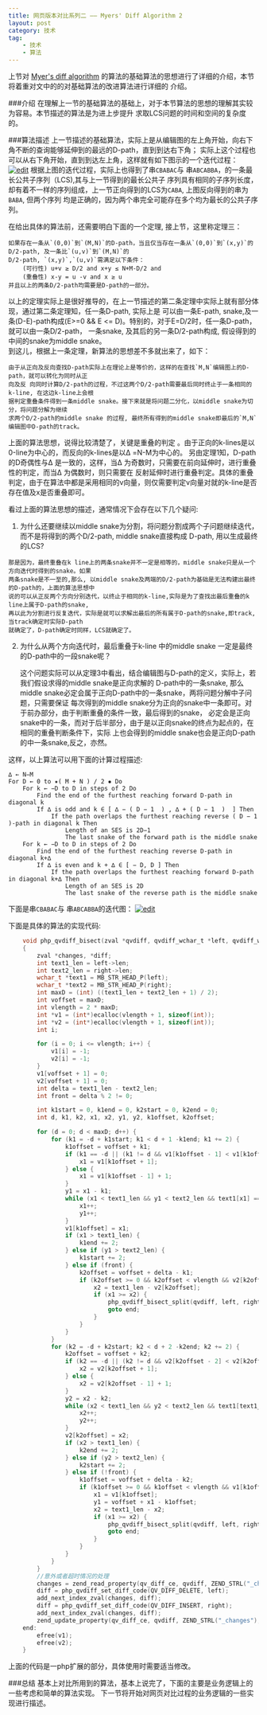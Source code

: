 ```yaml
---
title: 网页版本对比系列二 —— Myers' Diff Algorithm 2
layout: post
category: 技术
tag:
    - 技术
    - 算法
---
```


上节对
[Myer's diff algorithm]( https://neil.fraser.name/software/diff_match_patch/myers.pdf )
的算法的基础算法的思想进行了详细的介绍，本节将着重对文中的的对基础算法的改进算法进行详细的
介绍。

###介绍
在理解上一节的基础算法的基础上，对于本节算法的思想的理解其实较为容易。本节描述的算法是为进上步提升
求取LCS问题的时间和空间的复杂度的。

###算法描述
上一节描述的基础算法，实际上是从编辑图的左上角开始，向右下角不断的查询能够延伸到的最远的D-path，直到到达右下角；
实际上这个过程也可以从右下角开始，直到到达左上角，这样就有如下图示的一个迭代过程：
[![edit](/media/files/tech/myers_4.png)]()
根据上图的迭代过程，实际上也得到了串`CBABAC`与 串`ABCABBA`，的一条最长公共子序列（LCS),其与上一节得到的最长公共子
序列具有相同的子序列长度，却有着不一样的序列组成，上一节正向得到的LCS为`CABA`, 上图反向得到的串为`BABA`, 但两个序列
均是正确的，因为两个串完全可能存在多个均为最长的公共子序列。

在给出具体的算法前，还需要明白下面的一个定理, 接上节，这里称定理三：

    如果存在一条从`(0,0)`到`(M,N)`的D-path，当且仅当存在一条从`(0,0)`到`(x,y)`的D/2-path, 及一条比`(u,v)`到`(M,N)`的
    D/2-path, `(x,y)`,`(u,v)`需满足以下条件：
        (可行性) u+v ≥ D/2 and x+y ≤ N+M-D/2 and
        (重叠性) x-y = u -v and x ≥ u
    并且以上的两条D/2-path均需要是D-path的一部分。

以上的定理实际上是很好推导的，在上一节描述的第二条定理中实际上就有部分体现，通过第二条定理知，任一条D-path, 实际上是
可以由一条E-path, snake,及一条(D-E)-path构成(E>=0 && E <= D)。特别的，对于E=D/2时，任一条D-path，就可以由一条D/2-path，
一条snake, 及其后的另一条D/2-path构成, 假设得到的中间的snake为middle snake。  
到这儿，根据上一条定理，新算法的思想差不多就出来了，如下：

    由于从正向及反向查找D-path实际上在理论上是等价的，这样的在查找`M,N`编辑图上的D-path，就可以转化为同时从正
    向及反 向同时计算D/2-path的过程，不过这两个D/2-path需要最后同时终止于一条相同的k-line, 在这边k-line上会根
    据判定重叠条件得到一条middle snake。接下来就是将问题二分化，以middle snake为切分，将问题分解为继续
    求两个D/2-path的middle snake 的过程, 最终所有得到的middle snake即最后的`M,N`编辑图中D-path的track。

上面的算法思想，说得比较清楚了，关键是重叠的判定 。由于正向的k-lines是以0-line为中心的，而反向的k-lines是以∆ =N-M为中心的。
另由定理1知，D-path的D奇偶性与∆ 是一致的，这样，当∆ 为奇数时，只需要在前向延伸时，进行重叠性的判定，而当∆ 为偶数时，则只需要在
反射延伸时进行重叠判定。具体的重叠判定，由于在算法中都是采用相同的v向量，则仅需要判定v向量对就的k-line是否存在值及x是否重叠即可。

看过上面的算法思想的描述，通常情况下会存在以下几个疑问:

1.   为什么还要继续以middle snake为分割，将问题分割成两个子问题继续迭代，而不是将得到的两个D/2-path, middle snake直接构成
D-path, 用以生成最终的LCS?

    那是因为，最终重叠在k line上的两条snake并不一定是相等的，middle snake只是从一个方向迭代时得到的snake。如果
    两条snake是不一至的,那么, 以middle snake及两端的D/2-path为基础是无法构建出最终的D-path的，上面的算法思想中
    说的可以从正反两个方向分别迭代，以终止于相同的k-line,实际是为了查找出最后重叠的k line上属于D-path的snake,
    再以此为分割进行反复迭代，实际是就可以求解出最后的所有属于D-path的snake,即track,  当track确定时实际D-path
    就确定了，D-path确定时同样，LCS就确定了。

2.  为什么从两个方向迭代时，最后重叠于k-line 中的middle snake 一定是最终的D-path中的一段snake呢？

    这个问题实际可以从定理3中看出，结合编辑图与D-path的定义，实际上，若我们假设求得的middle snake是正向求解的
    D-path中的一条snake, 那么middle snake必定会属于正向D-path中的一条snake，两将问题分解中子问题，只需要保证
    每次得到的middle snake分为正向的snake中一条即可。对于前办部分，由于判断重叠的条件一致，最后得到的snake，
    必定会是正向snake中的一条，而对于后半部分，由于是以正向snake的终点为起点的，在相同的重叠判断条件下，实际
    上也会得到的middle snake也会是正向D-path的中一条snake,反之，亦然。

这样，以上算法可以用下面的计算过程描述:

    ∆ ← N−M
    For D ← 0 to ✷( M + N ) / 2 ✸ Do
        For k ← −D to D in steps of 2 Do
            Find the end of the furthest reaching forward D-path in diagonal k
            If ∆ is odd and k ∈ [ ∆ − ( D − 1  ) , ∆ + ( D − 1  )  ] Then
                If the path overlaps the furthest reaching reverse ( D − 1  )-path in diagonal k Then
                    Length of an SES is 2D−1
                    The last snake of the forward path is the middle snake
        For k ← −D to D in steps of 2 Do
            Find the end of the furthest reaching reverse D-path in diagonal k+∆
            If ∆ is even and k + ∆ ∈ [ − D, D ] Then
                If the path overlaps the furthest reaching forward D-path in diagonal k+∆ Then
                    Length of an SES is 2D
                    The last snake of the reverse path is the middle snake

下面是串`CBABAC`与 串`ABCABBA`的迭代图：
[![edit](/media/files/tech/myers_5.png)]()

下面是具体的算法的实现代码:

```c
    void php_qvdiff_bisect(zval *qvdiff, qvdiff_wchar_t *left, qvdiff_wchar_t *right, int deadline)
    {
        zval *changes, *diff;
        int text1_len = left->len;
        int text2_len = right->len;
        wchar_t *text1 = MB_STR_HEAD_P(left);
        wchar_t *text2 = MB_STR_HEAD_P(right);
        int maxD = (int) ((text1_len + text2_len + 1) / 2);
        int voffset = maxD;
        int vlength = 2 * maxD;
        int *v1 = (int*)ecalloc(vlength + 1, sizeof(int));
        int *v2 = (int*)ecalloc(vlength + 1, sizeof(int));
        int i; 

        for (i = 0; i <= vlength; i++) {
            v1[i] = -1;
            v2[i] = -1;
        }
        v1[voffset + 1] = 0;
        v2[voffset + 1] = 0;
        int delta = text1_len - text2_len;
        int front = delta % 2 != 0;

        int k1start = 0, k1end = 0, k2start = 0, k2end = 0;
        int d, k1, k2, x1, x2, y1, y2, k1offset, k2offset;

        for (d = 0; d < maxD; d++) {
            for (k1 = -d + k1start; k1 < d + 1 -k1end; k1 += 2) {
                k1offset = voffset + k1; 
                if (k1 == -d || (k1 != d && v1[k1offset - 1] < v1[k1offset + 1])) {
                    x1 = v1[k1offset + 1];
                } else {
                    x1 = v1[k1offset - 1] + 1; 
                }    
                y1 = x1 - k1; 
                while (x1 < text1_len && y1 < text2_len && text1[x1] == text2[y1]) {
                    x1++;
                    y1++;
                }    
                v1[k1offset] = x1;
                if (x1 > text1_len) {
                    k1end += 2;
                } else if (y1 > text2_len) {
                    k1start += 2;
                } else if (front) {
                    k2offset = voffset + delta - k1;
                    if (k2offset >= 0 && k2offset < vlength && v2[k2offset] != -1) {
                        x2 = text1_len - v2[k2offset];
                        if (x1 >= x2) {
                            php_qvdiff_bisect_split(qvdiff, left, right, x1, y1, deadline);
                            goto end;
                        }
                    }
                }   
            }   
            for (k2 = -d + k2start; k2 < d + 2 -k2end; k2 += 2) {
                k2offset = voffset + k2; 
                if (k2 == -d || (k2 != d && v2[k2offset - 2] < v2[k2offset + 2])) {
                    x2 = v2[k2offset + 1];
                } else {
                    x2 = v2[k2offset - 1] + 1; 
                }    
                y2 = x2 - k2; 
                while (x2 < text1_len && y2 < text2_len && text1[text1_len - x2 - 1] == text2[text2_len - y2 - 1]) {
                    x2++;
                    y2++;
                }    
                v2[k2offset] = x2;
                if (x2 > text1_len) {
                    k2end += 2;
                } else if (y2 > text2_len) {
                    k2start += 2;
                } else if (!front) {
                    k1offset = voffset + delta - k2;
                    if (k1offset >= 0 && k1offset < vlength && v1[k1offset] != -1) {
                        x1 = v1[k1offset];
                        y1 = voffset + x1 - k1offset;
                        x2 = text1_len - x2;
                        if (x1 >= x2) {
                            php_qvdiff_bisect_split(qvdiff, left, right, x1, y1, deadline);
                            goto end;
                        }
                    }
                }   
            }   
        }   
        //意外或者超时情况的处理
        changes = zend_read_property(qv_diff_ce, qvdiff, ZEND_STRL("_changes"), 0 TSRMLS_CC);
        diff = php_qvdiff_set_diff_code(QV_DIFF_DELETE, left);
        add_next_index_zval(changes, diff);
        diff = php_qvdiff_set_diff_code(QV_DIFF_INSERT, right);
        add_next_index_zval(changes, diff);
        zend_update_property(qv_diff_ce, qvdiff, ZEND_STRL("_changes"), changes TSRMLS_CC);
    end:
        efree(v1);
        efree(v2);
    }
```

上面的代码是一php扩展的部分，具体使用时需要适当修改。

###总结
基本上对比所用到的算法，基本上说完了，下面的主要是业务逻辑上的一些考虑和简单的算法实现。
下一节将开始对网页对比过程的业务逻辑的一些实现进行描述。




